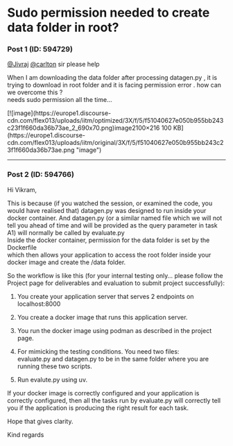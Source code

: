 # Sudo permission needed to create data folder in root?

### Post 1 (ID: 594729)

[@Jivraj](/u/jivraj) [@carlton](/u/carlton) sir please help

When I am downloading the data folder after processing datagen.py , it is
trying to download in root folder and it is facing permission error . how can
we overcome this ?  
needs sudo permission all the time…  

[![image](https://europe1.discourse-
cdn.com/flex013/uploads/iitm/optimized/3X/f/5/f51040627e050b955bb243c23f1f660da36b73ae_2_690x70.png)image2100×216
100 KB](https://europe1.discourse-
cdn.com/flex013/uploads/iitm/original/3X/f/5/f51040627e050b955bb243c23f1f660da36b73ae.png
"image")


---

### Post 2 (ID: 594766)

Hi Vikram,

This is because (if you watched the session, or examined the code, you would
have realised that) datagen.py was designed to run inside your docker
container. And datagen.py (or a similar named file which we will not tell you
ahead of time and will be provided as the query parameter in task A1) will
normally be called by evaluate.py  
Inside the docker container, permission for the data folder is set by the
Dockerfile  
which then allows your application to access the root folder inside your
docker image and create the /data folder.

So the workflow is like this (for your internal testing only… please follow
the Project page for deliverables and evaluation to submit project
successfully):

  1. You create your application server that serves 2 endpoints on localhost:8000
  2. You create a docker image that runs this application server.
  3. You run the docker image using podman as described in the project page.
  4. For mimicking the testing conditions. You need two files:  
evaluate.py and datagen.py to be in the same folder where you are running
these two scripts.

  5. Run evalute.py using uv.

If your docker image is correctly configured and your application is correctly
configured, then all the tasks run by evaluate.py will correctly tell you if
the application is producing the right result for each task.

Hope that gives clarity.

Kind regards


